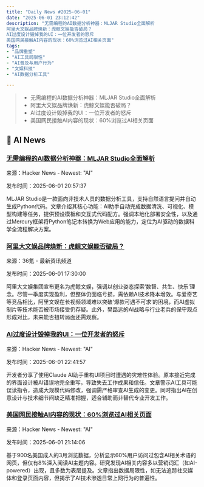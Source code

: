 ```yaml
---
title: "Daily News #2025-06-01"
date: "2025-06-01 23:12:42"
description: "无需编程的AI数据分析神器：MLJAR Studio全面解析
阿里大文娱品牌焕新：虎鲸文娱能否破局？
AI过度设计毁掉我的UI：一位开发者的怒斥
美国网民接触AI内容的现状：60%浏览过AI相关页面"
tags: 
- "品牌重塑"
- "AI工具局限性"
- "AI普及与用户行为"
- "文娱科技"
- "AI数据分析工具"

---
```


> - 无需编程的AI数据分析神器：MLJAR Studio全面解析
> - 阿里大文娱品牌焕新：虎鲸文娱能否破局？
> - AI过度设计毁掉我的UI：一位开发者的怒斥
> - 美国网民接触AI内容的现状：60%浏览过AI相关页面

## 🤖 AI News

### [无需编程的AI数据分析神器：MLJAR Studio全面解析](https://mljar.com)

来源：Hacker News - Newest: "AI"

发布时间：2025-06-01 20:57:37

MLJAR Studio是一款面向非技术人员的数据分析工具，支持自然语言提问并自动生成Python代码。文章介绍其核心功能：AI助手自动完成数据清洗、可视化、模型构建等任务，提供预设模板和交互式代码配方。强调本地化部署安全性，以及通过Mercury框架将Python笔记本转换为Web应用的能力，定位为AI驱动的数据科学全流程解决方案。

### [阿里大文娱品牌焕新：虎鲸文娱能否破局？](https://www.36kr.com/p/3315163160013317)

来源：36氪 - 最新资讯频道

发布时间：2025-06-01 17:30:00

阿里大文娱集团宣布更名为虎鲸文娱，强调以创业姿态探索‘数智、共生、快乐’理念。尽管一季度实现盈利，但整体仍面临亏损，需依赖AI技术降本增效。与爱奇艺等竞品相比，阿里文娱在长视频领域难以突破‘爆款可遇不可求’的困境，而AI虚拟制片等技术能否被市场接受仍存疑。此外，樊路远的AI战略与行业老兵的保守观点形成对比，未来能否扭转局面还需观察。

### [AI过度设计毁掉我的UI：一位开发者的怒斥](https://blog.kekepower.com/blog/2025/juny/01/when_ai_overreach_breaks_your_ui_-_a_frustrated_developer%27s_rant.html)

来源：Hacker News - Newest: "AI"

发布时间：2025-06-01 22:41:57

开发者分享了使用Claude AI助手重构UI项目时遭遇的灾难性体验。原本接近完成的界面设计被AI错误地完全重写，导致失去工作成果和信任。文章警示AI工具可能误读指令，造成大规模代码修改，强调需严格审查AI生成的变更。同时指出AI在创意设计与技术细节间缺乏精准把握，适合辅助而非替代专业开发工作。

### [美国网民接触AI内容的现状：60%浏览过AI相关页面](https://www.pewresearch.org/data-labs/2025/05/23/what-web-browsing-data-tells-us-about-how-ai-appears-online/)

来源：Hacker News - Newest: "AI"

发布时间：2025-06-01 21:14:06

基于900名美国成人的3月浏览数据，分析显示60%用户访问过包含AI相关术语的网页，但仅有8%深入阅读AI主题内容。研究发现AI相关内容多以营销词汇（如AI-powered）出现，且多数为表层提及。文章指出数据局限性，如无法追踪社交媒体和登录页面内容，但揭示了AI技术渗透日常上网行为的普遍性。
